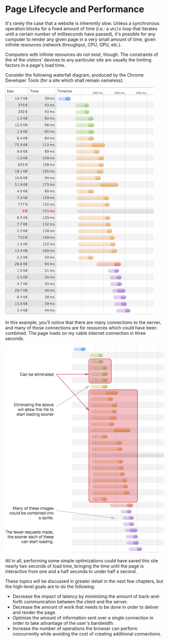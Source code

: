 # Page Lifecycle and Performance

It's rarely the case that a website is inherently slow. Unless a synchronous operation blocks for a fixed amount of time (i.e.: a `while` loop that iterates until a certain number of milliseconds have passed), it's possible for any computer to render any given page in a very small amount of time, given infinite resources (network throughput, CPU, GPU, etc.).

Computers with infinite resources do not exist, though. The constraints of the of the visitors' devices to any particular site are usually the limiting factors in a page's load time.

Consider the following waterfall diagram, produced by the Chrome Developer Tools (for a site which shall remain nameless):

![](images/ugly_waterfall.png)

In this example, you'll notice that there are many connections to the server, and many of those connections are for resources which could have been combined. The page loads on my cable internet connection in three seconds.

![Some changes that could have been made to the site](images/ugly_waterfall_breakdown.png)

All in all, performing some simple optimizations could have saved this site nearly two seconds of load time, bringing the time until the page is interactive from one and a half seconds to under half a second.

These topics will be discussed in greater detail in the next few chapters, but the high-level goals are to do the following:

- Decrease the impact of latency by minimizing the amount of back-and-forth communication between the client and the server.
- Decrease the amount of work that needs to be done in order to deliver and render the page.
- Optimize the amount of information sent over a single connection in order to take advantage of the user's bandwidth.
- Increase the number of operations the browser can perform concurrently while avoiding the cost of creating additional connections.
